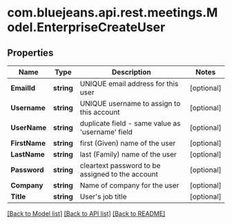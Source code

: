 # com.bluejeans.api.rest.meetings.Model.EnterpriseCreateUser
## Properties

Name | Type | Description | Notes
------------ | ------------- | ------------- | -------------
**EmailId** | **string** | UNIQUE email address for this user | [optional] 
**Username** | **string** | UNIQUE username to assign to this account | [optional] 
**UserName** | **string** | duplicate field - same value as &#39;username&#39; field | [optional] 
**FirstName** | **string** | first (Given) name of the user | [optional] 
**LastName** | **string** | last (Family) name of the user | [optional] 
**Password** | **string** | cleartext password to be assigned to the account | [optional] 
**Company** | **string** | Name of company for the user | [optional] 
**Title** | **string** | User&#39;s job title | [optional] 

[[Back to Model list]](../README.md#documentation-for-models) [[Back to API list]](../README.md#documentation-for-api-endpoints) [[Back to README]](../README.md)

